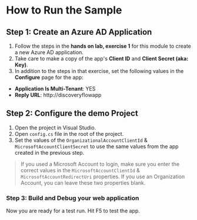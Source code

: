 # How to Run the Sample

## Step 1: Create an Azure AD Application
1. Follow the steps in the **hands on lab, exercise 1** for this module to create a new Azure AD application.
1. Take care to make a copy of the app's **Client ID** and **Client Secret (aka: Key)**.
1. In addition to the steps in that exercise, set the following values in the **Configure** page for the app:
  - **Application Is Multi-Tenant**: YES
  - **Reply URL**: http://discoveryflowapp

## Step 2: Configure the demo Project
1. Open the project in Visual Studio.
1. Open `config.cs` file in the root of the project.
1. Set the values of the `OrganizationalAccountClientId` & `MicrosoftAccountClientSecret` to use the same values from the app created in the previous step.

  > If you used a Microsoft Account to login, make sure you enter the correct values in the `MicrosoftAccountClientId` & `MicrosoftAccountRedirectUri` properties. If you use an Organization Account, you can leave these two properties blank.

### Step 3: Build and Debug your web application
Now you are ready for a test run. Hit F5 to test the app.